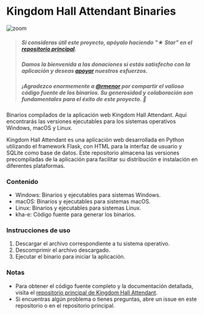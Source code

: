 # Kingdom Hall Attendant Binaries
![zoom](https://github.com/livrasand/kingdom_hall_attendant_binaries/assets/104039397/0c9804af-1058-4446-8c4a-4cf1c4bba761)

> ##### Si consideras útil este proyecto, apóyalo haciendo "★ Star" en el [repositorio principal](https://github.com/livrasand/Kingdom-Hall-Attendant).
> ##### Damos la bienvenida a las donaciones si estás satisfecho con la aplicación y deseas <a href="https://opencollective.com/kingdom-hall-attendant" target="_blank">apoyar</a> nuestros esfuerzos.
> ##### ¡Agradezco enormemente a <a href="https://github.com/rmenor">@rmenor</a> por compartir el valioso código fuente de los binarios. Su generosidad y colaboración son fundamentales para el éxito de este proyecto. 🙌

Binarios compilados de la aplicación web Kingdom Hall Attendant. Aquí encontrarás las versiones ejecutables para los sistemas operativos Windows, macOS y Linux.

Kingdom Hall Attendant es una aplicación web desarrollada en Python utilizando el framework Flask, con HTML para la interfaz de usuario y SQLite como base de datos. Este repositorio almacena las versiones precompiladas de la aplicación para facilitar su distribución e instalación en diferentes plataformas.

### Contenido
* Windows: Binarios y ejecutables para sistemas Windows.
* macOS: Binarios y ejecutables para sistemas macOS.
* Linux: Binarios y ejecutables para sistemas Linux.
* kha-e: Código fuente para generar los binarios. 

### Instrucciones de uso
1. Descargar el archivo correspondiente a tu sistema operativo.
2. Descomprimir el archivo descargado.
3. Ejecutar el binario para iniciar la aplicación.

### Notas
* Para obtener el código fuente completo y la documentación detallada, visita el [repositorio principal de Kingdom Hall Attendant](https://github.com/livrasand/Kingdom-Hall-Attendant).
* Si encuentras algún problema o tienes preguntas, abre un issue en este repositorio o en el repositorio principal.
